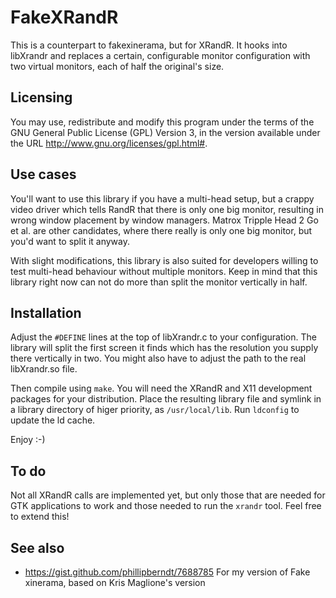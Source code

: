 FakeXRandR
==========

This is a counterpart to fakexinerama, but for XRandR. It hooks into libXrandr
and replaces a certain, configurable monitor configuration with two virtual
monitors, each of half the original's size.

Licensing
---------

You may use, redistribute and modify this program under the terms of the GNU
General Public License (GPL) Version 3, in the version available under the URL
http://www.gnu.org/licenses/gpl.html#.

Use cases
---------

You'll want to use this library if you have a multi-head setup, but a crappy
video driver which tells RandR that there is only one big monitor, resulting in
wrong window placement by window managers. Matrox Tripple Head 2 Go et al. are
other candidates, where there really is only one big monitor, but you'd want to
split it anyway.

With slight modifications, this library is also suited for developers willing to
test multi-head behaviour without multiple monitors. Keep in mind that this library
right now can not do more than split the monitor vertically in half.

Installation
------------

Adjust the `#DEFINE` lines at the top of libXrandr.c to your configuration. The
library will split the first screen it finds which has the resolution you
supply there vertically in two. You might also have to adjust the path to the
real libXrandr.so file.

Then compile using `make`. You will need the XRandR and X11 development packages
for your distribution. Place the resulting library file and symlink in a library
directory of higer priority, as `/usr/local/lib`. Run `ldconfig` to update the
ld cache.

Enjoy :-)


To do
-----

Not all XRandR calls are implemented yet, but only those that are needed for
GTK applications to work and those needed to run the `xrandr` tool. Feel free
to extend this!

See also
--------

 * https://gist.github.com/phillipberndt/7688785
   For my version of Fake xinerama, based on Kris Maglione's version
